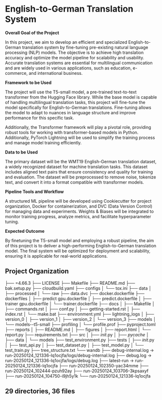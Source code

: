 English-to-German Translation System
==============================

**Overall Goal of the Project**

In this project, we aim to develop an efficient and specialized English-to-German translation system by fine-tuning pre-existing natural language processing (NLP) models. The objective is to achieve high translation accuracy and optimize the model pipeline for scalability and usability. Accurate translation systems are essential for multilingual communication and are widely used in various applications, such as education, e-commerce, and international business.

**Framework to be Used**

The project will use the T5-small model, a pre-trained text-to-text transformer from the Hugging Face library. While the base model is capable of handling multilingual translation tasks, this project will fine-tune the model specifically for English-to-German translations. Fine-tuning allows the model to adapt to nuances in language structure and improve performance for this specific task.

Additionally, the Transformer framework will play a pivotal role, providing robust tools for working with transformer-based models in Python. Additionally, PyTorch Lightning will be used to simplify the training process and manage model training efficiently.

**Data to be Used**

The primary dataset will be the WMT19 English-German translation dataset, a widely recognized dataset for machine translation tasks. This dataset includes aligned text pairs that ensure consistency and quality for training and evaluation. The dataset will be preprocessed to remove noise, tokenize text, and convert it into a format compatible with transformer models.

**Pipeline Tools and Workflow**

A structured ML pipeline will be developed using Cookiecutter for project organization, Docker for containerization, and DVC (Data Version Control) for managing data and experiments. Weights & Biases will be integrated to monitor training progress, analyze metrics, and facilitate hyperparameter tuning.

**Expected Outcome**

By finetuning the T5-small model and employing a robust pipeline, the aim of this project is to deliver a high-performing English-to-German translation model. The final system will be optimized for deployment and scalability, ensuring it is applicable for real-world applications.


Project Organization
--------
├── =4.66.3
├── LICENSE
├── Makefile
├── README.md
├── bak.setup.py
├── cloudbuild.yaml
├── configs
│   └── tox.ini
├── data
│   ├── processed
│   └── raw
├── data.dvc
├── docker.dockerfile
├── dockerfiles
│   ├── predict gpu.dockerfile
│   ├── predict.dockerfile
│   ├── trainer gpu.dockerfile
│   └── trainer.dockerfile
├── docs
│   ├── Makefile
│   ├── commands.rst
│   ├── conf.py
│   ├── getting-started.rst
│   ├── index.rst
│   └── make.bat
├── environment.yml
├── lightning_logs
│   ├── version_0
│   ├── version_1
│   ├── version_2
│   └── version_3
├── models
│   └── models--t5-small
├── profiling
│   └── profile.prof
├── pyproject.toml
├── reports
│   ├── README.md
│   ├── figures
│   ├── report.html
│   └── report.py
├── requirements.txt
├── src
│   ├── _init_.py
│   ├── _pycache_
│   ├── data
│   └── models
├── test_environment.py
├── tests
│   ├── _init_.py
│   ├── test_api.py
│   ├── test_dataset.py
│   ├── test_model.py
│   └── test_train.py
├── tree_structure.txt
└── wandb
    ├── debug-internal.log -> run-20250124_121336-lq1ocjfa/logs/debug-internal.log
    ├── debug.log -> run-20250124_121336-lq1ocjfa/logs/debug.log
    ├── latest-run -> run-20250124_121336-lq1ocjfa
    ├── run-20250124_102350-yac34mme
    ├── run-20250124_102444-pzuh92ay
    ├── run-20250124_103706-3kpsaxyf
    ├── run-20250124_104750-i9jh5y1k
    └── run-20250124_121336-lq1ocjfa

29 directories, 36 files
--------
